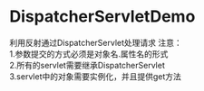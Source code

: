 # DispatcherServletDemo
利用反射通过DispatcherServlet处理请求
注意：  
1.参数提交的方式必须是对象名.属性名的形式  
2.所有的servlet需要继承DispatcherServlet  
3.servlet中的对象需要实例化，并且提供get方法  

